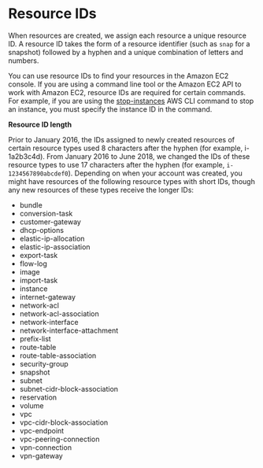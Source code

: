 # Resource IDs<a name="resource-ids"></a>

When resources are created, we assign each resource a unique resource ID\. A resource ID takes the form of a resource identifier \(such as `snap` for a snapshot\) followed by a hyphen and a unique combination of letters and numbers\.

You can use resource IDs to find your resources in the Amazon EC2 console\. If you are using a command line tool or the Amazon EC2 API to work with Amazon EC2, resource IDs are required for certain commands\. For example, if you are using the [stop\-instances](https://docs.aws.amazon.com/cli/latest/reference/ec2/stop-instances.html) AWS CLI command to stop an instance, you must specify the instance ID in the command\.

**Resource ID length**

Prior to January 2016, the IDs assigned to newly created resources of certain resource types used 8 characters after the hyphen \(for example, i\-1a2b3c4d\)\. From January 2016 to June 2018, we changed the IDs of these resource types to use 17 characters after the hyphen \(for example, `i-1234567890abcdef0`\)\. Depending on when your account was created, you might have resources of the following resource types with short IDs, though any new resources of these types receive the longer IDs:
+ bundle
+ conversion\-task
+ customer\-gateway
+ dhcp\-options
+ elastic\-ip\-allocation
+ elastic\-ip\-association
+ export\-task
+ flow\-log
+ image
+ import\-task
+ instance
+ internet\-gateway
+ network\-acl
+ network\-acl\-association
+ network\-interface
+ network\-interface\-attachment
+ prefix\-list
+ route\-table
+ route\-table\-association
+ security\-group
+ snapshot
+ subnet
+ subnet\-cidr\-block\-association
+ reservation
+ volume
+ vpc
+ vpc\-cidr\-block\-association
+ vpc\-endpoint
+ vpc\-peering\-connection
+ vpn\-connection
+ vpn\-gateway